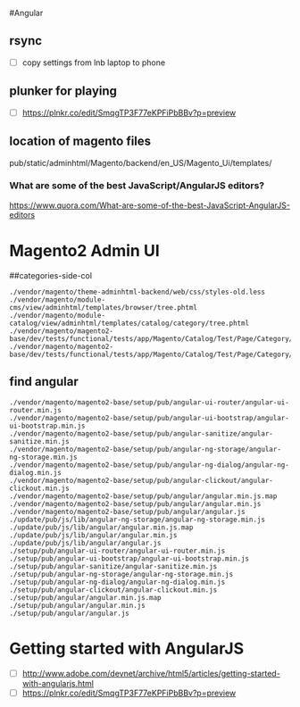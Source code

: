 #Angular


## rsync
- [ ] copy settings from lnb laptop to phone

## plunker for playing
- [ ] https://plnkr.co/edit/SmqgTP3F77eKPFiPbBBv?p=preview

## location of magento files
pub/static/adminhtml/Magento/backend/en_US/Magento_Ui/templates/

### What are some of the best JavaScript/AngularJS editors?
https://www.quora.com/What-are-some-of-the-best-JavaScript-AngularJS-editors

# Magento2 Admin UI

##categories-side-col
```
./vendor/magento/theme-adminhtml-backend/web/css/styles-old.less
./vendor/magento/module-cms/view/adminhtml/templates/browser/tree.phtml
./vendor/magento/module-catalog/view/adminhtml/templates/catalog/category/tree.phtml
./vendor/magento/magento2-base/dev/tests/functional/tests/app/Magento/Catalog/Test/Page/Category/CatalogCategoryEdit.php
./vendor/magento/magento2-base/dev/tests/functional/tests/app/Magento/Catalog/Test/Page/Category/CatalogCategory.php
```

## find angular
```
./vendor/magento/magento2-base/setup/pub/angular-ui-router/angular-ui-router.min.js
./vendor/magento/magento2-base/setup/pub/angular-ui-bootstrap/angular-ui-bootstrap.min.js
./vendor/magento/magento2-base/setup/pub/angular-sanitize/angular-sanitize.min.js
./vendor/magento/magento2-base/setup/pub/angular-ng-storage/angular-ng-storage.min.js
./vendor/magento/magento2-base/setup/pub/angular-ng-dialog/angular-ng-dialog.min.js
./vendor/magento/magento2-base/setup/pub/angular-clickout/angular-clickout.min.js
./vendor/magento/magento2-base/setup/pub/angular/angular.min.js.map
./vendor/magento/magento2-base/setup/pub/angular/angular.min.js
./vendor/magento/magento2-base/setup/pub/angular/angular.js
./update/pub/js/lib/angular-ng-storage/angular-ng-storage.min.js
./update/pub/js/lib/angular/angular.min.js.map
./update/pub/js/lib/angular/angular.min.js
./update/pub/js/lib/angular/angular.js
./setup/pub/angular-ui-router/angular-ui-router.min.js
./setup/pub/angular-ui-bootstrap/angular-ui-bootstrap.min.js
./setup/pub/angular-sanitize/angular-sanitize.min.js
./setup/pub/angular-ng-storage/angular-ng-storage.min.js
./setup/pub/angular-ng-dialog/angular-ng-dialog.min.js
./setup/pub/angular-clickout/angular-clickout.min.js
./setup/pub/angular/angular.min.js.map
./setup/pub/angular/angular.min.js
./setup/pub/angular/angular.js
```

# Getting started with AngularJS
- [ ] http://www.adobe.com/devnet/archive/html5/articles/getting-started-with-angularjs.html
- [ ] https://plnkr.co/edit/SmqgTP3F77eKPFiPbBBv?p=preview
